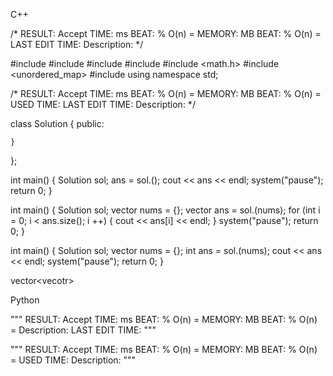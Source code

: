 <!--
 * @Description: 
 * @Version: 1.0
 * @Autor: Vicro
 * @Date: 2020-11-30 21:56:56
 * @LastEditTime: 2021-03-01 09:09:44
 * @FilePath: \Leetcode\readme.md
-->


C++

/*
RESULT: Accept
TIME:   ms    BEAT: %    O(n) = 
MEMORY: MB    BEAT: %    O(n) = 
LAST EDIT TIME: 
Description: 
*/







#include <iostream>
#include <string>
#include <vector>
#include <algorithm>
#include <math.h>
#include <unordered_map>
#include <set>
using namespace std;


/*
RESULT: Accept
TIME:   ms    BEAT: %    O(n) = 
MEMORY: MB    BEAT: %    O(n) = 
USED TIME: 
LAST EDIT TIME: 
Description: 
*/

class Solution {
public:

    }
};


int main() {
    Solution sol;
    ans = sol.();
    cout << ans << endl;
    system("pause");
    return 0;
}


int main() {
    Solution sol;
    vector<int> nums = {};
    vector<int> ans = sol.(nums);
    for (int i = 0; i < ans.size(); i ++) {
        cout << ans[i] << endl; 
    }
    system("pause");
    return 0;
}


int main() {
    Solution sol;
    vector<int> nums = {};
    int ans = sol.(nums);
    cout << ans << endl; 
    system("pause");
    return 0;
}



vector<vecotr<int>>


Python

"""
RESULT: Accept
TIME:   ms    BEAT: %    O(n) = 
MEMORY: MB    BEAT: %    O(n) = 
Description: 
LAST EDIT TIME: 
"""


"""
RESULT: Accept
TIME:   ms    BEAT: %    O(n) = 
MEMORY: MB    BEAT: %    O(n) = 
USED TIME: 
Description: 
"""

